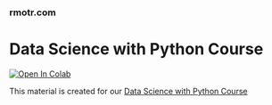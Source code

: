### rmotr.com
# Data Science with Python Course
[![Open In Colab](https://colab.research.google.com/assets/colab-badge.svg)](https://github.com/fedebanca/FreeCodeCamp-Pandas-Real-Life-Example/Exercises_1.ipynb)

This material is created for our [Data Science with Python Course](https://rmotr.com/data-science-python-course)
